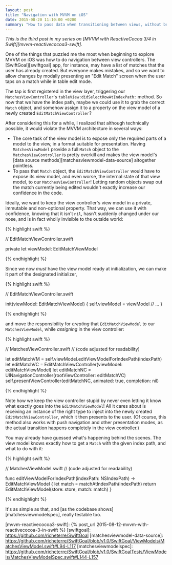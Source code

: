 ```yaml
---
layout: post
title: "Navigation with MVVM on iOS"
date: 2015-08-20 11:10:00 +0200
summary: "How to pass data when transitioning between views, without breaking the MVVM pattern."
---
```


_This is the third post in my series on [MVVM with ReactiveCocoa 3/4 in Swift][mvvm-reactivecocoa3-swift]._

One of the things that puzzled me the most when beginning to explore MVVM on iOS was how to do navigation between view controllers. The [SwiftGoal][swiftgoal] app, for instance, may have a list of matches that the user has already created. But everyone makes mistakes, and so we want to allow changes by modally presenting an "Edit Match" screen when the user taps on a match while in table edit mode.

The tap is first registered in the view layer, triggering our `MatchesViewController`'s `tableView:didSelectRowAtIndexPath:` method. So now that we have the index path, maybe we could use it to grab the correct `Match` object, and somehow assign it to a property on the view model of a newly created `EditMatchViewController`?

After considering this for a while, I realized that although technically possible, it would violate the MVVM architecture in several ways:

* The core task of the view model is to expose only the required parts of a model to the view, in a format suitable for presentation. Having `MatchesViewModel` provide a full `Match` object to the `MatchesViewController` is pretty overkill and makes the view model's [data source methods][matchesviewmodel-data-source] altogether pointless.
* To pass that `Match` object, the `EditMatchViewController` would have to expose its view model, and even worse, the internal state of that view model, to our `MatchesViewController`! Letting random objects swap out the match currently being edited wouldn't exactly increase our confidence in the code.

Ideally, we want to keep the view controller's view model in a private, immutable and non-optional property. That way, we can use it with confidence, knowing that it isn't `nil`, hasn't suddenly changed under our nose, and is in fact wholly invisible to the outside world:

{% highlight swift %}

// EditMatchViewController.swift

private let viewModel: EditMatchViewModel

{% endhighlight %}

Since we now _must_ have the view model ready at initialization, we can make it part of the designated initializer,

{% highlight swift %}

// EditMatchViewController.swift

init(viewModel: EditMatchViewModel) {
    self.viewModel = viewModel
    // …
}

{% endhighlight %}

and move the responsibility for _creating_ that `EditMatchViewModel` to our `MatchesViewModel`, while _assigning_ in the view controller:

{% highlight swift %}

// MatchesViewController.swift
// (code adjusted for readability)

let editMatchVM = self.viewModel.editViewModelForIndexPath(indexPath)
let editMatchVC = EditMatchViewController(viewModel: editMatchViewModel)
let editMatchNC = UINavigationController(rootViewController: editMatchVC)
self.presentViewController(editMatchNC, animated: true, completion: nil)

{% endhighlight %}

Note how we keep the view controller stupid by never even letting it know what exactly goes into the `EditMatchViewModel`! All it cares about is receiving an instance of the right type to inject into the newly created `EditMatchViewController`, which it then presents to the user. (Of course, this method also works with push navigation and other presentation modes, as the actual transition happens completely in the view controller.)

You may already have guessed what's happening behind the scenes. The view model knows exactly how to get a `Match` with the given index path, and what to do with it:

{% highlight swift %}

// MatchesViewModel.swift
// (code adjusted for readability)

func editViewModelForIndexPath(indexPath: NSIndexPath) -> EditMatchViewModel {
    let match = matchAtIndexPath(indexPath)
    return EditMatchViewModel(store: store, match: match)
}

{% endhighlight %}

It's as simple as that, and [as the codebase shows][matchesviewmodelspec], really testable too.

[mvvm-reactivecocoa3-swift]: {% post_url 2015-08-12-mvvm-with-reactivecocoa-3-in-swift %}
[swiftgoal]: https://github.com/richeterre/SwiftGoal
[matchesviewmodel-data-source]: https://github.com/richeterre/SwiftGoal/blob/v1.0/SwiftGoal/ViewModels/MatchesViewModel.swift#L94-L117
[matchesviewmodelspec]: https://github.com/richeterre/SwiftGoal/blob/v1.0/SwiftGoalTests/ViewModels/MatchesViewModelSpec.swift#L144-L157
